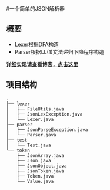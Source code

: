 #一个简单的JSON解析器

## 概要
- Lexer根据DFA构造
- Parser根据LL(1)文法递归下降程序构造

**[详细实现请查看博客，点击这里](https://saltyx.github.io/2017/02/21/JSON-Parser/)**

## 项目结构
```
. 
├── lexer 
│   ├── FileUtils.java
│   ├── JsonLexException.java
│   └── Lexer.java
├── parser
│   ├── JsonParseException.java
│   └── Parser.java
├── test
│   └── Test.java
└── token
    ├── JsonArray.java
    ├── Json.java
    ├── JsonObject.java
    ├── JsonToken.java
    ├── Token.java
    └── Value.java
```
